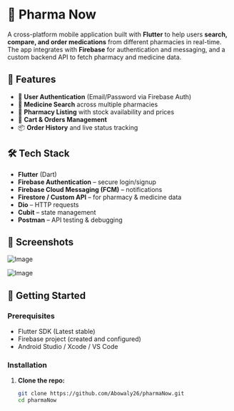 # 💊 Pharma Now

A cross-platform mobile application built with **Flutter** to help users **search, compare, and order medications** from different pharmacies in real-time.  
The app integrates with **Firebase** for authentication and messaging, and a custom backend API to fetch pharmacy and medicine data.  

## 🚀 Features

- 🔐 **User Authentication** (Email/Password via Firebase Auth)  
- 🔎 **Medicine Search** across multiple pharmacies  
- 🏥 **Pharmacy Listing** with stock availability and prices  
- 🛒 **Cart & Orders Management**  
- 📦 **Order History** and live status tracking  

## 🛠️ Tech Stack

- **Flutter** (Dart)  
- **Firebase Authentication** – secure login/signup  
- **Firebase Cloud Messaging (FCM)** – notifications  
- **Firestore / Custom API** – for pharmacy & medicine data  
- **Dio** – HTTP requests  
- **Cubit** – state management  
- **Postman** – API testing & debugging  

## 📱 Screenshots
![Image](https://github.com/user-attachments/assets/99f9a7a2-2601-40f0-9703-3d7d2e708f2e)

![Image](https://github.com/user-attachments/assets/b8fde887-378e-4725-9510-3fb6c14bb528)

## 🔧 Getting Started

### Prerequisites

- Flutter SDK (Latest stable)
- Firebase project (created and configured)
- Android Studio / Xcode / VS Code

### Installation

1. **Clone the repo:**
   ```bash
   git clone https://github.com/Abowaly26/pharmaNow.git
   cd pharmaNow



